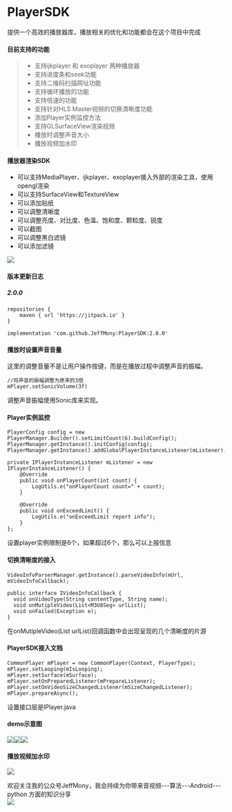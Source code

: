 # PlayerSDK
提供一个高效的播放器库，播放相关的优化和功能都会在这个项目中完成

#### 目前支持的功能
> * 支持ijkplayer 和 exoplayer 两种播放器
> * 支持进度条和seek功能
> * 支持二维码扫描网址功能
> * 支持循环播放的功能
> * 支持倍速的功能
> * 支持针对HLS Master视频的切换清晰度功能
> * 添加Player实例监控方法
> * 支持GLSurfaceView渲染视频
> * 播放时调整声音大小
> * 播放视频加水印

#### 播放器渲染SDK
- 可以支持MediaPlayer、ijkplayer、exoplayer接入外部的渲染工具，使用opengl渲染
- 可以支持SurfaceView和TextureView
- 可以添加贴纸
- 可以调整清晰度
- 可以调整亮度、对比度、色温、饱和度、颗粒度、锐度
- 可以截图
- 可以调整黑白滤镜
- 可以添加滤镜

![](./files/video-render.jpeg)

#### 版本更新日志
##### 2.0.0
```
repositories {
    maven { url 'https://jitpack.io' }
}

implementation 'com.github.JeffMony:PlayerSDK:2.0.0'
```

#### 播放时设置声音音量
这里的调整音量不是让用户操作按键，而是在播放过程中调整声音的振幅。
```
//将声音的振幅调整为原来的3倍
mPlayer.setSonicVolume(3f)
```
调整声音振幅使用Sonic库来实现。


#### Player实例监控
```
PlayerConfig config = new PlayerManager.Builder().setLimitCount(6).buildConfig();
PlayerManager.getInstance().initConfig(config);
PlayerManager.getInstance().addGlobalPlayerInstanceListener(mListener);

private IPlayerInstanceListener mListener = new IPlayerInstanceListener() {
    @Override
    public void onPlayerCount(int count) {
        LogUtils.e("onPlayerCount count=" + count);
    }

    @Override
    public void onExceedLimit() {
        LogUtils.e("onExceedLimit report info");
    }
};
```
设置player实例限制是6个，如果超过6个，那么可以上报信息

#### 切换清晰度的接入
```
VideoInfoParserManager.getInstance().parseVideoInfo(mUrl, mVideoInfoCallback);

public interface IVideoInfoCallback {
  void onVideoType(String contentType, String name);
  void onMutipleVideo(List<M3U8Seg> urlList);
  void onFailed(Exception e);
}
```
在onMutipleVideo(List<M3U8Seg> urlList)回调函数中会出现呈现的几个清晰度的片源

#### PlayerSDK接入文档
```
CommonPlayer mPlayer = new CommonPlayer(Context, PlayerType);
mPlayer.setLooping(mIsLooping);
mPlayer.setSurface(mSurface);
mPlayer.setOnPreparedListener(mPrepareListener);
mPlayer.setOnVideoSizeChangedListener(mSizeChangedListener);
mPlayer.prepareAsync();
```

设置接口层是IPlayer.java

#### demo示意图
![](./files/test1.jpg)![](files/test2.jpg)![](files/test3.jpg)

#### 播放视频加水印
![](./files/test4.jpg)

欢迎关注我的公众号JeffMony，我会持续为你带来音视频---算法---Android---python 方面的知识分享<br>
![](./files/JeffMony.jpg)
